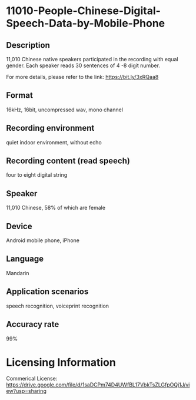 # 11010-People-Chinese-Digital-Speech-Data-by-Mobile-Phone


## Description
11,010 Chinese native speakers participated in the recording with equal gender. Each speaker reads 30 sentences of 4 -8 digit number.

For more details, please refer to the link: https://bit.ly/3xRQaa8

## Format
16kHz, 16bit, uncompressed wav, mono channel

## Recording environment
quiet indoor environment, without echo

## Recording content (read speech)
four to eight digital string

## Speaker
11,010 Chinese, 58% of which are female

## Device
Android mobile phone, iPhone

## Language
Mandarin

## Application scenarios
speech recognition, voiceprint recognition

## Accuracy rate
99%

# Licensing Information
Commerical License: https://drive.google.com/file/d/1saDCPm74D4UWfBL17VbkTsZLGfpOQj1J/view?usp=sharing


